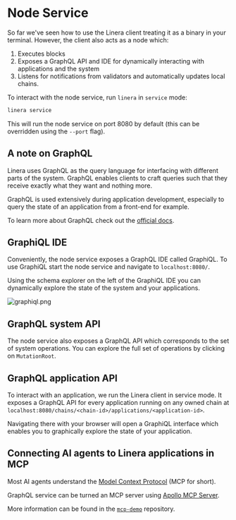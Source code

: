 # Node Service

So far we've seen how to use the Linera client treating it as a binary in your
terminal. However, the client also acts as a node which:

1. Executes blocks
2. Exposes a GraphQL API and IDE for dynamically interacting with applications
   and the system
3. Listens for notifications from validators and automatically updates local
   chains.

To interact with the node service, run `linera` in `service` mode:

```bash
linera service
```

This will run the node service on port 8080 by default (this can be overridden
using the `--port` flag).

## A note on GraphQL

Linera uses GraphQL as the query language for interfacing with different parts
of the system. GraphQL enables clients to craft queries such that they receive
exactly what they want and nothing more.

GraphQL is used extensively during application development, especially to query
the state of an application from a front-end for example.

To learn more about GraphQL check out the
[official docs](https://graphql.org/learn/).

## GraphiQL IDE

Conveniently, the node service exposes a GraphQL IDE called GraphiQL. To use
GraphiQL start the node service and navigate to `localhost:8080/`.

Using the schema explorer on the left of the GraphiQL IDE you can dynamically
explore the state of the system and your applications.

![graphiql.png](graphiql.png)

## GraphQL system API

The node service also exposes a GraphQL API which corresponds to the set of
system operations. You can explore the full set of operations by clicking on
`MutationRoot`.

## GraphQL application API

To interact with an application, we run the Linera client in service mode. It
exposes a GraphQL API for every application running on any owned chain at
`localhost:8080/chains/<chain-id>/applications/<application-id>`.

Navigating there with your browser will open a GraphiQL interface which enables
you to graphically explore the state of your application.

## Connecting AI agents to Linera applications in MCP

Most AI agents understand the
[Model Context Protocol](https://modelcontextprotocol.io) (MCP for short).

GraphQL service can be turned an MCP server using
[Apollo MCP Server](https://www.apollographql.com/docs/apollo-mcp-server).

More information can be found in the
[`mcp-demo`](https://github.com/linera-io/mcp-demo) repository.
